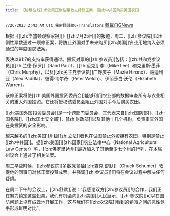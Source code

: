 ```yaml
---
title: 【秘翻在线】参议院压倒性票数支持修正案  阻止中共国购买美国农田
---
```

`7/26/2023 2:43 AM UTC 秘密翻譯組G-Translators` [轉載自GNews](https://gnews.org/articles/1488061)

根据《[[zh:华盛顿观察家报]]》[[zh:7月25日]]的报道，周二，[[zh:参议院]]以压倒性票数通过一项修正案，将防止外国对手未来购买[[zh:美国]]农业用地纳入必须通过的年度国防法案。

表决以91:7的支持率获得通过。投反对票的[[zh:参议员]]包括：[[zh:共和党参议员]][[zh:兰德·保罗]]（Rand Paul）、[[zh:迈克]]·李（Mike Lee）和克里斯·墨菲（Chris Murphy），以及[[zh:民主党参议员]]广野庆子（Mazie Hirono）、帕迪利亚（Alex Padilla）、彼得·韦尔奇（Peter Welch）、伊丽莎白·沃伦（Elizabeth Warren）。

该修正案将使[[zh:美国外国投资委员会]]能够利用农业部的数据审查所有与农业相关的重大外国投资。它还将授权该委员会阻止外国对手今后购买农田。

[[zh:美国外国投资委员会]]是一个跨部门委员会，其代表来自[[zh:国防部]]、[[zh:国务院]]、[[zh:国土安全部]]、[[zh:财政部]]以及其他十几个机构，负责审查外国在美投资的安全影响。

越来越多的[[zh:美国]]州级[[zh:立法]]者也在试图禁止外资拥有农田，特别是禁止[[zh:中共国]]。据[[zh:美国]][[zh:国家]]农业法律中心（National Agricultural Law Center）称，[[zh:佛罗里达州]]最近加入了其他至少七个州的行列，在本届州议会上通过了相关法案。

周二早些时候，[[zh:参议院]]多数党领袖[[zh:查克·舒默]]（Chuck Schumer）敦促他的同事们对修正案投赞成票，并强调[[zh:参议员]]们将在会议过程中解决任何疑虑。

在周二下午的会议上，[[zh:舒默]]说：“我感谢双方[[zh:参议员]]的合作，我们正在努力锁定这些投票。我们有机会向[[zh:美国]]人民展示，[[zh:参议院]]可以在国防问题上卓有成效地开展工作，这与我们在[[zh:众议院]]看到的党派之间的恶性竞争形成鲜明对比”。
